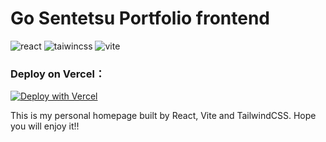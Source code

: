 # Go Sentetsu Portfolio frontend 
![react](https://img.shields.io/badge/React-17.0.0-61DAFB?style=flat-square&logo=react) ![taiwincss](https://img.shields.io/badge/TailwindCSS-2.2.7-38b2ac?style=flat-square&logo=tailwindcss) ![vite](https://img.shields.io/badge/Vite.js-2.5.0-646CFF?style=flat-square&logo=vite) 

### Deploy on Vercel：
[![Deploy with Vercel](https://vercel.com/button)](https://vercel.com/new/clone?repository-url=https%3A%2F%2Fgithub.com%2Fgosentetsu%2Fportfolio)

This is my personal homepage built by React, Vite and TailwindCSS.
Hope you will enjoy it!!